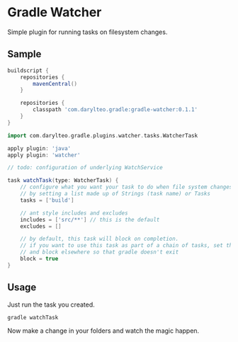 # Gradle Watcher

Simple plugin for running tasks on filesystem changes.

## Sample

```groovy
buildscript {
	repositories {
		mavenCentral()
	}

	repositories {
		classpath 'com.darylteo.gradle:gradle-watcher:0.1.1'
	}
}

import com.darylteo.gradle.plugins.watcher.tasks.WatcherTask

apply plugin: 'java'
apply plugin: 'watcher'

// todo: configuration of underlying WatchService

task watchTask(type: WatcherTask) {
	// configure what you want your task to do when file system changes
	// by setting a list made up of Strings (task name) or Tasks
	tasks = ['build']

	// ant style includes and excludes
	includes = ['src/**'] // this is the default
	excludes = []

	// by default, this task will block on completion. 
	// if you want to use this task as part of a chain of tasks, set this to false 
	// and block elsewhere so that gradle doesn't exit
	block = true
}
````

## Usage

Just run the task you created.

```bash
gradle watchTask
````

Now make a change in your folders and watch the magic happen.